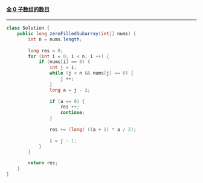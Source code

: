 #### <a href="https://leetcode.cn/problems/number-of-zero-filled-subarrays/">全 0 子数组的数目</a>

--------------------

```java
class Solution {
    public long zeroFilledSubarray(int[] nums) {
        int n = nums.length;
        
        long res = 0;
        for (int i = 0; i < n; i ++) {
            if (nums[i] == 0) {
                int j = i;
                while (j < n && nums[j] == 0) {
                    j ++;
                }
                long a = j - i;
                
                if (a == 0) {
                    res ++;
                    continue;
                }
                
                res += (long) ((a + 1) * a / 2);
                
                i = j - 1;
            }
        }

        return res;
    }
}
```

